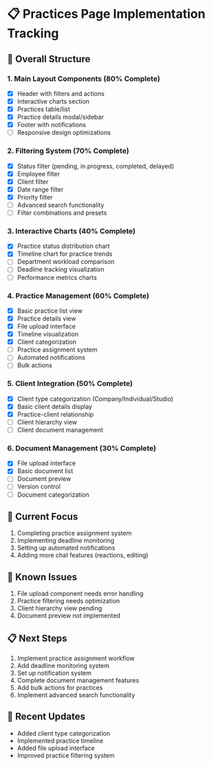 # 📋 Practices Page Implementation Tracking

## 🎯 Overall Structure

### 1. Main Layout Components (80% Complete)
- [x] Header with filters and actions
- [x] Interactive charts section
- [x] Practices table/list
- [x] Practice details modal/sidebar
- [x] Footer with notifications
- [ ] Responsive design optimizations

### 2. Filtering System (70% Complete)
- [x] Status filter (pending, in progress, completed, delayed)
- [x] Employee filter
- [x] Client filter
- [x] Date range filter
- [x] Priority filter
- [ ] Advanced search functionality
- [ ] Filter combinations and presets

### 3. Interactive Charts (40% Complete)
- [x] Practice status distribution chart
- [x] Timeline chart for practice trends
- [ ] Department workload comparison
- [ ] Deadline tracking visualization
- [ ] Performance metrics charts

### 4. Practice Management (60% Complete)
- [x] Basic practice list view
- [x] Practice details view
- [x] File upload interface
- [x] Timeline visualization
- [x] Client categorization
- [ ] Practice assignment system
- [ ] Automated notifications
- [ ] Bulk actions

### 5. Client Integration (50% Complete)
- [x] Client type categorization (Company/Individual/Studio)
- [x] Basic client details display
- [x] Practice-client relationship
- [ ] Client hierarchy view
- [ ] Client document management

### 6. Document Management (30% Complete)
- [x] File upload interface
- [x] Basic document list
- [ ] Document preview
- [ ] Version control
- [ ] Document categorization

## 🔄 Current Focus
1. Completing practice assignment system
2. Implementing deadline monitoring
3. Setting up automated notifications
4. Adding more chat features (reactions, editing)

## 🚧 Known Issues
1. File upload component needs error handling
2. Practice filtering needs optimization
3. Client hierarchy view pending
4. Document preview not implemented

## 📋 Next Steps
1. Implement practice assignment workflow
2. Add deadline monitoring system
3. Set up notification system
4. Complete document management features
5. Add bulk actions for practices
6. Implement advanced search functionality

## 📝 Recent Updates
- Added client type categorization
- Implemented practice timeline
- Added file upload interface
- Improved practice filtering system